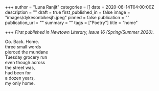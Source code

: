 +++
author = "Luna Ranjit"
categories = []
date = 2020-08-14T04:00:00Z
description = ""
draft = true
first_published_in = false
image = "images/dykesonbikesjh.jpeg"
pinned = false
publication = ""
publication_url = ""
summary = ""
tags = ["Poetry"]
title = "home"

+++
_First published in Newtown Literary, Issue 16 (Spring/Summer 2020)._

Go. Back. Home.  
three small words  
pierced the mundane  
Tuesday grocery run  
even though across  
the street was,  
had been for  
a dozen years,  
my only home.